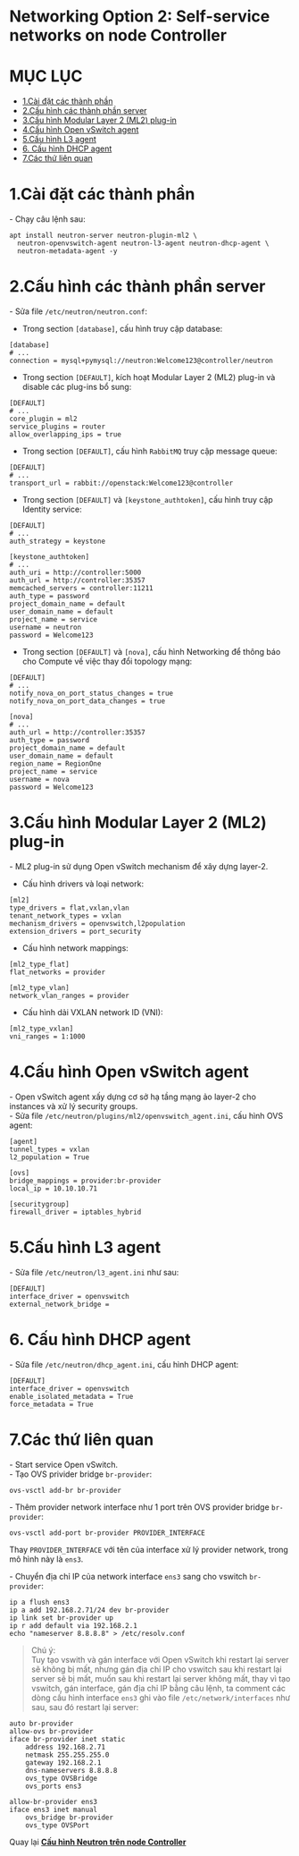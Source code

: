 # Networking Option 2: Self-service networks on node Controller


# MỤC LỤC
- [1.Cài đặt các thành phần](#1)
- [2.Cấu hình các thành phần server](#2)
- [3.Cấu hình Modular Layer 2 (ML2) plug-in](#3)
- [4.Cấu hình Open vSwitch agent](#4)
- [5.Cấu hình L3 agent](#5)
- [6. Cấu hình DHCP agent](#6)
- [7.Các thứ liên quan](#7)


<a name="1"></a>

# 1.Cài đặt các thành phần
\- Chạy câu lệnh sau:  
```
apt install neutron-server neutron-plugin-ml2 \
  neutron-openvswitch-agent neutron-l3-agent neutron-dhcp-agent \
  neutron-metadata-agent -y
```

<a name="2"></a>

# 2.Cấu hình các thành phần server
\- Sửa file `/etc/neutron/neutron.conf`:  
- Trong section `[database]`, cấu hình truy cập database:  
```
[database]
# ...
connection = mysql+pymysql://neutron:Welcome123@controller/neutron
```

- Trong section `[DEFAULT]`, kích hoạt Modular Layer 2 (ML2) plug-in và disable các plug-ins bổ sung:  
```
[DEFAULT]
# ...
core_plugin = ml2
service_plugins = router
allow_overlapping_ips = true
```

- Trong section `[DEFAULT]`, cấu hình `RabbitMQ` truy cập message queue:  
```
[DEFAULT]
# ...
transport_url = rabbit://openstack:Welcome123@controller
```

- Trong section `[DEFAULT]` và `[keystone_authtoken]`, cấu hình truy cập Identity service:  
```
[DEFAULT]
# ...
auth_strategy = keystone

[keystone_authtoken]
# ...
auth_uri = http://controller:5000
auth_url = http://controller:35357
memcached_servers = controller:11211
auth_type = password
project_domain_name = default
user_domain_name = default
project_name = service
username = neutron
password = Welcome123
```

- Trong section `[DEFAULT]` và `[nova]`, cấu hình Networking để thông báo cho Compute về việc thay đổi topology mạng:  
```
[DEFAULT]
# ...
notify_nova_on_port_status_changes = true
notify_nova_on_port_data_changes = true

[nova]
# ...
auth_url = http://controller:35357
auth_type = password
project_domain_name = default
user_domain_name = default
region_name = RegionOne
project_name = service
username = nova
password = Welcome123
```

<a name="3"></a>

# 3.Cấu hình Modular Layer 2 (ML2) plug-in
\- ML2 plug-in sử dụng Open vSwitch mechanism để xây dựng layer-2.  
- Cấu hình drivers và loại network:  
```
[ml2]
type_drivers = flat,vxlan,vlan
tenant_network_types = vxlan
mechanism_drivers = openvswitch,l2population
extension_drivers = port_security
```

- Cấu hình network mappings:  
```
[ml2_type_flat]
flat_networks = provider

[ml2_type_vlan]
network_vlan_ranges = provider
```

- Cấu hình dải VXLAN network ID (VNI):  
```
[ml2_type_vxlan]
vni_ranges = 1:1000
```


<a name="4"></a>

# 4.Cấu hình Open vSwitch agent
\- Open vSwitch agent xấy dựng cơ sở hạ tầng mạng ảo layer-2 cho instances và xử lý security groups.  
\- Sửa file `/etc/neutron/plugins/ml2/openvswitch_agent.ini`, cấu hình OVS agent:  
```
[agent]
tunnel_types = vxlan
l2_population = True

[ovs]
bridge_mappings = provider:br-provider
local_ip = 10.10.10.71

[securitygroup]
firewall_driver = iptables_hybrid
```

<a name="5"></a>

# 5.Cấu hình L3 agent 
\- Sửa file `/etc/neutron/l3_agent.ini`  như sau:  
```
[DEFAULT]
interface_driver = openvswitch
external_network_bridge =
```

<a name="6"></a>

# 6. Cấu hình DHCP agent
\- Sửa file `/etc/neutron/dhcp_agent.ini`, cấu hình DHCP agent:  
```
[DEFAULT]
interface_driver = openvswitch
enable_isolated_metadata = True
force_metadata = True
```

<a name="7"></a>

# 7.Các thứ liên quan
\- Start service Open vSwitch.  
\- Tạo OVS privider bridge `br-provider`:  
```
ovs-vsctl add-br br-provider
```

\- Thêm provider network interface như 1 port trên OVS provider bridge `br-provider`:  
```
ovs-vsctl add-port br-provider PROVIDER_INTERFACE
```

Thay `PROVIDER_INTERFACE` với tên của interface xử lý provider network, trong mô hình này là `ens3`.  

\- Chuyển địa chỉ IP của network interface `ens3` sang cho vswitch `br-provider`:  
```
ip a flush ens3
ip a add 192.168.2.71/24 dev br-provider
ip link set br-provider up
ip r add default via 192.168.2.1
echo "nameserver 8.8.8.8" > /etc/resolv.conf
```

>Chú ý:  
Tuy tạo vswith và gán interface với Open vSwitch khi restart lại server sẽ không bị mất, nhưng gán địa chỉ IP cho vswitch sau khi restart lại server sẽ bị mất, muốn sau khi restart lại server không mất, thay vì tạo vswitch, gán interface, gán địa chỉ IP bằng câu lệnh, ta comment các dòng cấu hình interface `ens3` ghi vào file `/etc/network/interfaces` như sau, sau đó restart lại server:  
```
auto br-provider
allow-ovs br-provider
iface br-provider inet static
    address 192.168.2.71
    netmask 255.255.255.0
    gateway 192.168.2.1
    dns-nameservers 8.8.8.8
    ovs_type OVSBridge
    ovs_ports ens3

allow-br-provider ens3
iface ens3 inet manual
    ovs_bridge br-provider
    ovs_type OVSPort
```


Quay lại [**Cấu hình Neutron trên node Controller**](Install_OPS_with_OVS.md#config_neutron_controller)












